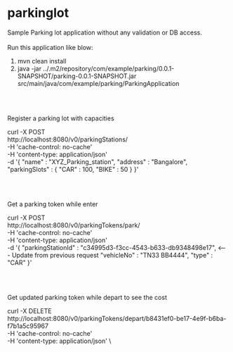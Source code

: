 # parkinglot

Sample Parking lot application without any validation or DB access.
<BR>
<BR>
Run this application like blow:

  1. mvn clean install
  2. java -jar ../.m2/repository/com/example/parking/0.0.1-SNAPSHOT/parking-0.0.1-SNAPSHOT.jar src/main/java/com/example/parking/ParkingApplication

<BR>
<BR>


Register a parking lot with capacities

curl -X POST \
  http://localhost:8080/v0/parkingStations/ \
  -H 'cache-control: no-cache' \
  -H 'content-type: application/json' \
  -d '{
"name" : "XYZ_Parking_station",
"address" : "Bangalore",
"parkingSlots" : {
		"CAR" : 100,
		"BIKE" : 50 
	}
}'


<BR>
<BR>

Get a parking token while enter

curl -X POST \
  http://localhost:8080/v0/parkingTokens/park/ \
  -H 'cache-control: no-cache' \
  -H 'content-type: application/json' \
  -d '{
"parkingStationId" : "c34995d3-f3cc-4543-b633-db9348498e17",  <--- Update from previous request
"vehicleNo" : "TN33 BB4444",
"type" : "CAR"
}'

<BR>
<BR>
  
Get updated parking token while depart to see the cost

curl -X DELETE \
  http://localhost:8080/v0/parkingTokens/depart/b8431ef0-be17-4e9f-b6ba-f7b1a5c95967 \
  -H 'cache-control: no-cache' \
  -H 'content-type: application/json' \
